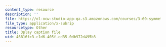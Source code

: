 ```yaml
---
content_type: resource
description: ''
file: https://ol-ocw-studio-app-qa.s3.amazonaws.com/courses/3-60-symmetry-structure-and-tensor-properties-of-materials-fall-2005/46816fc3c1d6405fcd350db972d495b3_eCPASv7NaHk.srt
file_type: application/x-subrip
resourcetype: Other
title: 3play caption file
uid: 46816fc3-c1d6-405f-cd35-0db972d495b3
---
```

